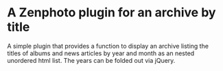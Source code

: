 A Zenphoto plugin for an archive by title
===============================================================
A simple plugin that provides a function to display an archive listing the titles of albums and news articles by year and month as an nested unordered html list. The years can be folded out via jQuery.
